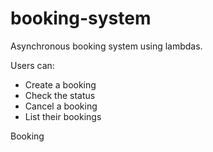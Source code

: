 # booking-system

Asynchronous booking system using lambdas.

Users can:
- Create a booking
- Check the status
- Cancel a booking
- List their bookings

Booking
